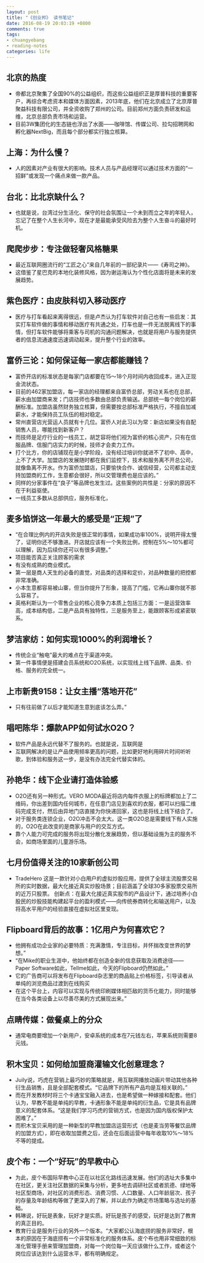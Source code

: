 ```yaml
---
layout: post
title: "《创业邦》 读书笔记"
date: 2016-08-19 20:03:19 +0800
comments: true
tags:
- chuangyebang
- reading-notes
categories: life
---
```


## 北京的热度
- 帝都北京聚集了全国90%的公益组织，而这些公益组织正是厚普科技的重要客户，再综合考虑资本和媒体方面因素，2013年底，他们在北京成立了北京厚普聚益科技有限公司，并全资收购了郑州的公司。目前郑州方面负责研发和运维，北京总部负责市场和运营。
- 目前3W集团化的生态链也浮出了水面——咖啡馆、传媒公司、拉勾招聘网和孵化器NextBig，而且每个部分都实行独立核算。

## 上海：为什么慢？
- 人的因素对产业有很大的影响。技术人员与产品经理可以通过技术方面的“一招鲜”或发现一个痛点来做一款产品。

## 台北：比北京缺什么？
- 也就是说，台湾过分生活化、保守的社会氛围让一个未到而立之年的年轻人，忘记了在整个人生长河中，现在才是最能承受风险去为整个人生奋斗的最好时机。

## 爬爬步步：专注做轻奢风格糖果
- 最近互联网圈流行的“工匠之心”来自几年前的一部纪录片——《寿司之神》。
- 这借鉴了星巴克的本地化装修风格，因为谢运海认为个性化店面将是未来的发展趋势。

## 紫色医疗：由皮肤科切入移动医疗
- 医疗与打车看起来离得很远，但是卢杰认为打车软件对自己也有一些启发：其实打车软件做的事情和移动医疗有共通之处，打车也是一件无法脱离线下的事情，但打车软件能够将乘客与司机的沟通问题解决，也就是将用户与服务提供者的信息流通速度迅速调动起来，提升整个行业的效率。

## 富侨三论：如何保证每一家店都能赚钱？
- 富侨开店的标准状态是每家门店都要在15～18个月时间内收回成本，进入正现金流状态。
- 目前的462家加盟店，每一家店的经理都来自富侨总部，劳动关系也在总部，薪水由加盟商来发；门店技师也多数由总部负责输送。总部统一每个岗位的薪酬标准。加盟店虽然财务独立核算，但需要按总部标准严格执行，不擅自加减薪水，才能保持员工队伍的相对稳定。
- 常州直营店光营运人员就有十几位。富侨人对此习以为常：新店如果没有自配销售人员，哪能找到新客户？
- 而技师是足疗行业的一线员工，胡芝容将他们视为富侨的核心资产，只有在信服品牌、信服门店实力的时候，技师才会卖力工作。
- 打个比方，你的店铺现在是小学阶段，没有经过培训你就进不了初中、高中，上不了大学。加盟店的发展随时都在我们监控下，技术和服务离不开总公司，就像鱼离不开水。作为富侨加盟店，只要愉快合作、诚信经营，公司都主动支持加盟商的工作，生意都会很好，所以交管理费也是应该的。”
- 同样的分家事件在“良子”等品牌也发生过。这些案例的共性是：分家的原因不在于利益驱使。
- 一线员工多数从总部供应，服务标准化，

## 麦多馅饼这一年最大的感受是“正规”了
- “在合理比例内的开店失败是很正常的事情，如果成功率100%，说明开得太慢了，证明你还不够激进。开店就应该有一个失败比例，控制在5%～10%都可以理解，因为后续你还可以有很多调整。”
- 项目能否真正关注顾客的需求
- 有没有成熟的商业模式。
- 第一层是商人天生的必备的直觉，对品类的选择和定价，对品种数量的把控都非常准确。
- 小本生意都容易被山寨，但当你提升了形象，提高了门槛，它再山寨你就不那么容易了。
- 英格利斯认为一个零售企业的核心竞争力本质上包括三方面：一是运营效率高，成本结构低，二是产品具有独特性，三是服务至上，能跟顾客形成紧密联系。

## 梦洁家纺：如何实现1000%的利润增长？
- 传统企业“触电”最大的难点在于渠道冲突。
- 第一件事情便是搭建会员系统和O2O系统，以实现线上线下品牌、品类、价格、服务的完全统一。

<!-- more -->

## 上市新贵9158：让女主播“落地开花”
- 只有往前做了以后才能知道生意到底该怎么弄。”

## 唱吧陈华：爆款APP如何试水O2O？
- 软件产品是永远代替不了服务的。也就是说，互联网是
- 互联网解决的是让产品使用频率更高的问题，比如更好地利用碎片时间听听歌，到体验和服务这一步，是没有办法完全代替实体的。

## 孙艳华：线下企业请打造体验感
- O2O还有另一种形式。VERO MODA最近将店内每件衣服上的标牌都加上了二维码，你出差到国内任何城市，在任意门店见到喜欢的衣服，都可以扫描二维码完成支付，然后由异地门店直接为你快递回家，这也是将线上线下结合了。
- 对于服务类连锁企业，O2O冲击不会太大。这一类O2O总是需要线下有人实施的，O2O在此改变的是商家与用户的交互方式。
- 靠个人能力可完成的服务将出现分散化发展趋势，但以基础设施为主的服务不会，如商场里面的儿童游乐场。

## 七月份值得关注的10家新创公司
- TradeHero
这是一款针对小白用户的虚拟炒股应用，提供了全球主流股票交易所的实时数据，最大化接近真实炒股场景；目前涵盖了全球30多家股票交易所的近万只股票。
创新点：在最大化接近真实股市的产品设计下，通过培养小白股民的炒股技能构建起平台的盈利模式——向传统券商转化和输送用户，以及将高水平用户的经验直接在虚拟社区里变现。

## Flipboard背后的故事：1亿用户为何喜欢它？
- 他拥有成功企业家的必要特质：充满激情，专注目标，并怀揣改变世界的梦想。”
- “在Mike的职业生涯中，他始终都在创造全新的信息获取及消费途径——Paper Software如此，Tellme如此，今天的Flipboard仍然如此。”
- 它的广告商可以将发布在Flipboard杂志里的商品贴上价格标签，引导读者从单纯的浏览商品过渡到在线购买
- 在这个平台上，内容可以实现与传统印刷媒体相匹敌的货币化能力，同时能够在当今各类设备上以尽善尽美的方式展现出来。”

## 点睛传媒：做餐桌上的分众
- 通常电商要增加一个新用户，安卓系统的成本在7元钱左右，苹果系统则需要8元钱。

## 积木宝贝：如何给加盟商灌输文化创意理念？
- Juily说，巧虎在营销上最巧妙的策略就是，用互联网播放动画片带动其他各种衍生品销售，且是全部配套模式。“它品牌下的所有产品均是互相关联的。”
- 而在开发教材时将三个卡通宝宝融入进去，也是希望做一种嫁接和配套。他们认为，早教不能是单纯的早教，卡通形象不能是单纯的衍生品，它是具有品牌意义的配套体系。“这是我们学习巧虎的营销方式，也是因为国内版权保护太困难了。”
- 而积木宝贝采用的是一种新型的早教加盟店运营形式（也是麦当劳等餐饮品牌的加盟方式），即在收取加盟费之后，还会在后面运营中每年收取10%～18%不等的提成。

## 皮个布：一个“好玩”的早教中心
- 为此，皮个布国际早教中心正在以社区化路线迅速发展。他们的选址大多集中在社区，更关注社区数据的采集与分析，更多地去调研社区或者凯德、绿地等社区型商场，对社区的消费形态、消费习惯、人口数量、人口年龄层次、孩子的存量及年龄结构等做了更深入的了解，并以此作为确定市场策略与选址的基础。
- 韩琳说，好玩是表象，玩好才是实质。好玩是孩子的感受，玩好是达到了教育的真正目的。
- 教育行业是服务行业的另外一个版本。“大家都公认海底捞的服务非常好，根本的原因在于海底捞有一个非常标准化的服务体系。皮个布也用非常细致的标准化管理手册来管理加盟商，对每一个岗位每一天应该做什么工作，或者这个岗位应该达到什么运营水平，都有明确规定。
